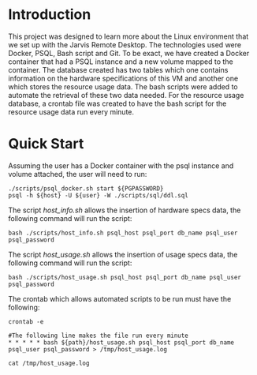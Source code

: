 # Introduction
This project was designed to learn more about the Linux environment that we set up with the Jarvis Remote Desktop. The technologies used were Docker, PSQL, Bash script and Git. 
To be exact, we have created a Docker container that had a PSQL instance and a new volume mapped to the container. The database created has two tables which one contains information on the hardware specifications of this VM and another one which stores the resource usage data. The bash scripts were added to automate the retrieval of these two data needed. For the resource usage database, a crontab file was created to have the bash script for the resource usage data run every minute. 

# Quick Start
Assuming the user has a Docker container with the psql instance and volume attached, the user will need to run:
```
./scripts/psql_docker.sh start ${PGPASSWORD}
psql -h ${host} -U ${user} -W ./scripts/sql/ddl.sql

```

The script *host_info.sh* allows the insertion of hardware specs data, the following command will run the script:
```
bash ./scripts/host_info.sh psql_host psql_port db_name psql_user psql_password
```

The script *host_usage.sh* allows the insertion of usage specs data, the following command will run the script:
```
bash ./scripts/host_usage.sh psql_host psql_port db_name psql_user psql_password
```

The crontab which allows automated scripts to be run must have the following:

```
crontab -e

#The following line makes the file run every minute
* * * * * bash ${path}/host_usage.sh psql_host psql_port db_name psql_user psql_password > /tmp/host_usage.log

cat /tmp/host_usage.log
```


